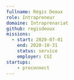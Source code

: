 ```yaml
---
fullname: Régis Deoux
role: Intrapreneur
domaine: Intraprenariat
github: regisdeoux
missions:
  - start: 2020-07-01
    end: 2020-10-31
    status: service
    employer: CGI
startups:
    - proconnect
---
```

